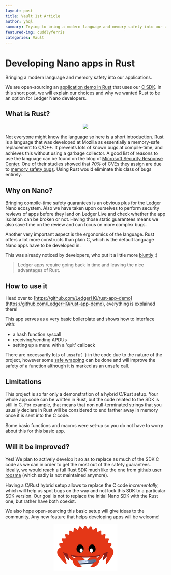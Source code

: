 ```yaml
---
layout: post
title: Vault 1st Article 
author: yhql
summary: Trying to bring a modern language and memory safety into our applications
featured-img: cuddlyferris 
categories: Vault
---
```


# Developing Nano apps in Rust

Bringing a modern language and memory safety into our applications.

We are open-sourcing an [application demo in Rust](https://github.com/LedgerHQ/rust-app-demo) that uses our [C SDK](https://github.com/LedgerHQ/nanos-secure-sdk). In this short post, we will explain our choices and why we wanted Rust to be an option for Ledger Nano developers.

## What is Rust?

<center>
<img src="https://www.rust-lang.org/static/images/rust-logo-blk.svg" style="width:200px;">
</center>

Not everyone might know the language so here is a short introduction. [Rust](https://www.rust-lang.org/) is a language that was developed at Mozilla as essentially a memory-safe replacement to C/C++. It prevents lots of known bugs at compile-time, and achieves this without using a garbage collector. A good list of reasons to use the language can be found on the blog of [Microsoft Security Response Center](https://msrc-blog.microsoft.com/2019/07/22/why-rust-for-safe-systems-programming/). One of their studies showed that *70%* of CVEs they assign are due to [memory safety bugs](https://msrc-blog.microsoft.com/2019/07/18/we-need-a-safer-systems-programming-language/). Using Rust would eliminate this class of bugs entirely.

## Why on Nano?

Bringing compile-time safety guarantees is an obvious plus for the Ledger Nano ecosystem. Also we have taken upon ourselves to perform security reviews of apps before they land on Ledger Live and check whether the app isolation can be broken or not. Having those static guarantees means we also save time on the review and can focus on more complex bugs.

Another very important aspect is the ergonomics of the language. Rust offers a lot more constructs than plain C, which is the default language Nano apps have to be developed in.

This was already noticed by developers, who put it a little more [bluntly](https://medium.com/@jleni/early-release-ledger-app-for-kusama-34cd8d71369b) :)

> Ledger apps require going back in time and leaving the nice advantages of Rust.


## How to use it

Head over to [https://github.com/LedgerHQ/rust-app-demo](https://github.com/LedgerHQ/rust-app-demo), everything is explained there!

This app serves as a very basic boilerplate and shows how to interface with:

- a hash function syscall
- receiving/sending APDUs
- setting up a menu with a 'quit' callback

There are necessarily lots of `unsafe{ }` in the code due to the nature of the project, however some [safe wrapping](https://doc.rust-lang.org/nomicon/ffi.html#creating-a-safe-interface) can be done and will improve the safety of a function although it is marked as an unsafe call.

## Limitations

This project is so far only a demonstration of a hybrid C/Rust setup. Your whole app code can be written in Rust, but the code related to the SDK is still in C.
For example, that means that non null-terminated strings that you usually declare in Rust will be considered to end farther away in memory once it is sent into the C code.

Some basic functions and macros were set-up so you do not have to worry about this for this basic app.

## Will it be improved?

Yes! We plan to actively develop it so as to replace as much of the SDK C code as we can in order to get the most out of the safety guarantees. Ideally, we would reach a full Rust SDK much like the one from [github user roosma](https://github.com/roosmaa/bolos-rs) (which sadly is not maintained anymore).

Having a C/Rust hybrid setup allows to replace the C code _incrementally_, which will help us spot bugs on the way and not lock this SDK to a particular SDK version. Our goal is not to replace the initial Nano SDK with the Rust one, but rather have both coexist.

We also hope open-sourcing this basic setup will give ideas to the community. Any new feature that helps developing apps will be welcome!

<center>
<img src="/assets/rust_app/ferrisandnano.png" style="width:200px;">
</center>
